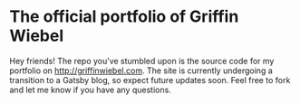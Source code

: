 # The official portfolio of Griffin Wiebel

Hey friends!
The repo you've stumbled upon is the source code for my portfolio on http://griffinwiebel.com. The site is currently undergoing a transition to a Gatsby blog, so expect future updates soon. Feel free to fork and let me know if you have any questions.
